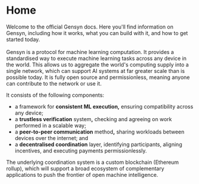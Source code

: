 # Home

Welcome to the official Gensyn docs. Here you'll find information on Gensyn, including how it works, what you can build with it, and how to get started today.\
\
Gensyn is a protocol for machine learning computation. It provides a standardised way to execute machine learning tasks across any device in the world. This allows us to aggregate the world's computing supply into a single network, which can support AI systems at far greater scale than is possible today. It is fully open source and permissionless, meaning anyone can contribute to the network or use it.

It consists of the following components:

* a framework for **consistent ML execution,** ensuring compatibility across any device;
* a **trustless verification** syste&#x6D;**,** checking and agreeing on work performed in a scalable way;
* a **peer-to-peer communication** metho&#x64;**,** sharing workloads between devices over the internet; and
* a **decentralised coordination** layer, identifying participants, aligning incentives, and executing payments permissionlessly.

The underlying coordination system is a custom blockchain (Ethereum rollup), which will support a broad ecosystem of complementary applications to push the frontier of open machine intelligence.

